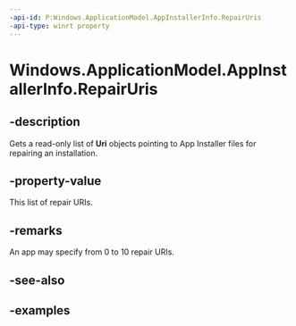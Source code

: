 ```yaml
---
-api-id: P:Windows.ApplicationModel.AppInstallerInfo.RepairUris
-api-type: winrt property
---
```


# Windows.ApplicationModel.AppInstallerInfo.RepairUris

<!--
public System.Collections.Generic.IReadOnlyList<System.Uri> RepairUris { get; }
-->


## -description

Gets a read-only list of **Uri** objects pointing to App Installer files for repairing an installation.

## -property-value

This list of repair URIs.

## -remarks

An app may specify from 0 to 10 repair URIs.

## -see-also

## -examples


